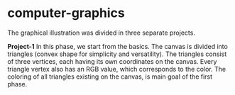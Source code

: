 # computer-graphics

The graphical illustration was divided in three separate projects.

**Project-1**
In this phase, we start from the basics. The canvas is divided into triangles (convex shape for simplicity and versatility). The triangles consist of three vertices,
each having its own coordinates on the canvas. Every triangle vertex also has an RGB value, which corresponds to the color. The coloring of all triangles existing on 
the canvas, is main goal of the first phase.
